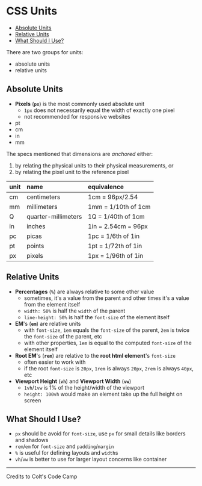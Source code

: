 # CSS Units

- [Absolute Units](#absolute-units)
- [Relative Units](#relative-units)
- [What Should I Use?](#what-should-i-use)

There are two groups for units:

- absolute units
- relative units


## Absolute Units

- **Pixels** (**`px`**) is the most commonly used absolute unit
  - `1px` does not necessarily equal the width of exactly one pixel
  - not recommended for responsive websites 
- pt
- cm
- in
- mm

The specs mentioned that dimensions are _anchored_ either:

1. by relating the physical units to their physical measurements, or
2. by relating the pixel unit to the reference pixel

| unit | name                | equivalence         |
| :--- | :------------------ | :------------------ |
| cm   | centimeters         | 1cm = 96px/2.54     |
| mm   | millimeters         | 1mm = 1/10th of 1cm |
| Q    | quarter-millimeters | 1Q = 1/40th of 1cm  |
| in   | inches              | 1in = 2.54cm = 96px |
| pc   | picas               | 1pc = 1/6th of 1in  |
| pt   | points              | 1pt = 1/72th of 1in |
| px   | pixels              | 1px = 1/96th of 1in |


## Relative Units

- **Percentages** (**`%`**) are always relative to some other value
  - sometimes, it's a value from the parent and other times it's a value from the element itself
  - `width: 50%` is half the `width` of the parent
  - `line-height: 50%` is half the `font-size` of the element itself
- **EM**'s (**`em`**) are relative units
  - with `font-size`, `1em` equals the `font-size` of the parent, `2em` is twice the `font-size` of the parent, etc 
  - with other properties, `1em` is equal to the computed `font-size` of the element itself
- **Root EM**'s (**`rem`**) are relative to the **root html element**'s `font-size`
  - often easier to work with
  - if the root `font-size` is `20px`, `1rem` is always `20px`, `2rem` is always `40px`, etc
- **Viewport Height** (**`vh`**) and **Viewport Width** (**`vw`**)
  - `1vh`/`1vw` is 1% of the height/width of the viewport
  - `height: 100vh` would make an element take up the full height on screen


## What Should I Use?

- `px` should be avoid for `font-size`, use `px` for small details like borders and shadows
- `rem`/`em` for `font-size` and `padding`/`margin`
- `%` is useful for defining layouts and `width`s
- `vh`/`vw` is better to use for larger layout concerns like container

---

Credits to Colt's Code Camp
